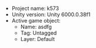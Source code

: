 <!-- UNITY CODE ASSIST INSTRUCTIONS START -->
- Project name: k573
- Unity version: Unity 6000.0.38f1
- Active game object:
  - Name: asdfg
  - Tag: Untagged
  - Layer: Default
<!-- UNITY CODE ASSIST INSTRUCTIONS END -->